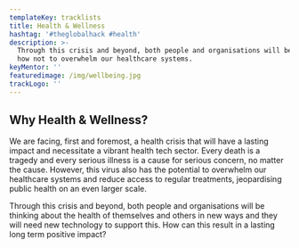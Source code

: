 ```yaml
---
templateKey: tracklists
title: Health & Wellness
hashtag: '#theglobalhack #health'
description: >-
  Through this crisis and beyond, both people and organisations will be thinking
  how not to overwhelm our healthcare systems.
keyMentor: ''
featuredimage: /img/wellbeing.jpg
trackLogo: ''
---
```

## Why Health & Wellness?

We are facing, first and foremost, a health crisis that will have a lasting impact and necessitate a vibrant health tech sector. Every death is a tragedy and every serious illness is a cause for serious concern, no matter the cause. However, this virus also has the potential to overwhelm our healthcare systems and reduce access to regular treatments, jeopardising public health on an even larger scale.

Through this crisis and beyond, both people and organisations will be thinking about the health of themselves and others in new ways and they will need new technology to support this. How can this result in a lasting long term positive impact?
